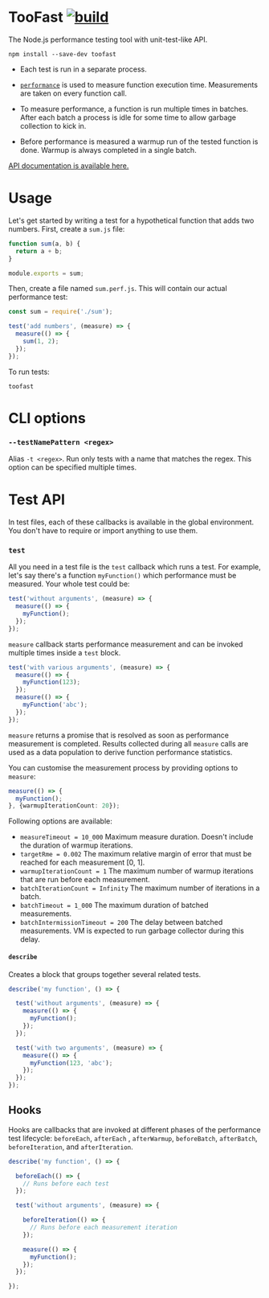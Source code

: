# TooFast [![build](https://github.com/smikhalevski/toofast/actions/workflows/master.yml/badge.svg?branch=master&event=push)](https://github.com/smikhalevski/toofast/actions/workflows/master.yml)

The Node.js performance testing tool with unit-test-like API.

```shell
npm install --save-dev toofast
```

- Each test is run in a separate process.

- [`performance`](https://developer.mozilla.org/en-US/docs/Web/API/Performance) is used to measure function execution
  time. Measurements are taken on every function call.

- To measure performance, a function is run multiple times in batches. After each batch a process is idle for some time
  to allow garbage collection to kick in.

- Before performance is measured a warmup run of the tested function is done. Warmup is always completed in a single
  batch.

[API documentation is available here.](https://smikhalevski.github.io/toofast/)

# Usage

Let's get started by writing a test for a hypothetical function that adds two numbers. First, create a `sum.js` file:

```ts
function sum(a, b) {
  return a + b;
}

module.exports = sum;
```

Then, create a file named `sum.perf.js`. This will contain our actual performance test:

```ts
const sum = require('./sum');

test('add numbers', (measure) => {
  measure(() => {
    sum(1, 2);
  });
});
```

To run tests:

```shell
toofast
```

# CLI options

### `--testNamePattern <regex>`

Alias `-t <regex>`. Run only tests with a name that matches the regex. This option can be specified multiple times.

# Test API

In test files, each of these callbacks is available in the global environment. You don't have to require or import
anything to use them.

### `test`

All you need in a test file is the `test` callback which runs a test. For example, let's say there's a
function `myFunction()` which performance must be measured. Your whole test could be:

```ts
test('without arguments', (measure) => {
  measure(() => {
    myFunction();
  });
});
```

`measure` callback starts performance measurement and can be invoked multiple times inside a `test` block.

```ts
test('with various arguments', (measure) => {
  measure(() => {
    myFunction(123);
  });
  measure(() => {
    myFunction('abc');
  });
});
```

`measure` returns a promise that is resolved as soon as performance measurement is completed. Results collected during
all `measure` calls are used as a data population to derive function performance statistics.

You can customise the measurement process by providing options to `measure`:

```ts
measure(() => {
  myFunction();
}, {warmupIterationCount: 20});
```

Following options are available:

- `measureTimeout = 10_000` Maximum measure duration. Doesn't include the duration of warmup iterations.
- `targetRme = 0.002` The maximum relative margin of error that must be reached for each measurement [0, 1].
- `warmupIterationCount = 1` The maximum number of warmup iterations that are run before each measurement.
- `batchIterationCount = Infinity` The maximum number of iterations in a batch.
- `batchTimeout = 1_000` The maximum duration of batched measurements.
- `batchIntermissionTimeout = 200` The delay between batched measurements. VM is expected to run garbage collector
  during this delay.

#### `describe`

Creates a block that groups together several related tests.

```ts
describe('my function', () => {

  test('without arguments', (measure) => {
    measure(() => {
      myFunction();
    });
  });

  test('with two arguments', (measure) => {
    measure(() => {
      myFunction(123, 'abc');
    });
  });
});
```

## Hooks

Hooks are callbacks that are invoked at different phases of the performance test lifecycle: `beforeEach`, `afterEach`
, `afterWarmup`, `beforeBatch`, `afterBatch`, `beforeIteration`, and `afterIteration`.

```ts
describe('my function', () => {

  beforeEach(() => {
    // Runs before each test
  });

  test('without arguments', (measure) => {

    beforeIteration(() => {
      // Runs before each measurement iteration
    });

    measure(() => {
      myFunction();
    });
  });

});
```

